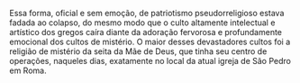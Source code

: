 ﻿Essa forma, oficial e sem emoção, de patriotismo pseudorreligioso estava fadada ao colapso, do mesmo modo que o culto altamente intelectual e artístico dos gregos caíra diante da adoração fervorosa e profundamente emocional dos cultos de mistério. O maior desses devastadores cultos foi a religião de mistério da seita da Mãe de Deus, que tinha seu centro de operações, naqueles dias, exatamente no local da atual igreja de São Pedro em Roma.